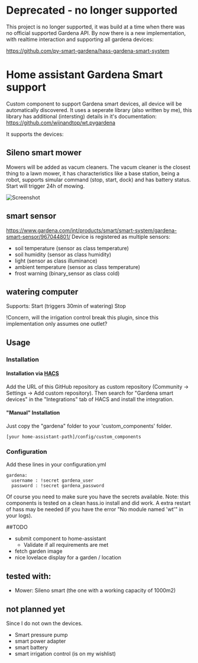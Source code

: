 # Deprecated - no longer supported
This project is no longer supported, it was build at a time when there was no official supported Gardena API.
By now there is a new implementation, with realtime interaction and supporting all gardena devices:

https://github.com/py-smart-gardena/hass-gardena-smart-system


# Home assistant Gardena Smart support

Custom component to support Gardena smart devices, all device will be automatically discovered.
It uses a seperate library (also written by me), this library has additional (intersting) details in it's documentation:
https://github.com/wijnandtop/wt.pygardena

It supports the devices:

## Sileno smart mower
Mowers will be added as vacum cleaners.
The vacum cleaner is the closest thing to a lawn mower, it has characteristics like a base station, being a robot, supports simular command (stop, start, dock) and has battery status.
Start will trigger 24h of mowing.

<img src="https://github.com/wijnandtop/home_assistant_gardena/blob/master/README_screenshot1.png?raw=true" alt="Screenshot">


## smart sensor
https://www.gardena.com/int/products/smart/smart-system/gardena-smart-sensor/967044801/
Device is registered as multiple sensors:

* soil temperature (sensor as class temperature)
* soil humidity (sensor as class humidity)
* light (sensor as class illuminance)
* ambient temperature (sensor as class temperature)
* frost warning (binary_sensor as class cold)

## watering computer

Supports:
Start (triggers 30min of watering)
Stop

!Concern, will the irrigation control break this plugin, since this implementation only assumes one outlet?

## Usage

### Installation

#### Installation via [HACS](https://hacs.xyz/)
Add the URL of this GitHub repository as custom repository (Community -> Settings -> Add custom repository).
Then search for "Gardena smart devices" in the "Integrations" tab of HACS and install the integration.

#### "Manual" Installation
Just copy the "gardena" folder to your 'custom_components' folder.

```
[your home-assistant-path]/config/custom_components
```

### Configuration
Add these lines in your configuration.yml

```
gardena:
  username : !secret gardena_user
  password : !secret gardena_password
```

Of course you need to make sure you have the secrets available.
Note: this components is tested on a clean hass.io install and did work. A extra restart of hass may be needed (if you have the error "No module named 'wt'" in your logs).

##TODO

* submit component to home-assistant
    * Validate if all requirements are met
* fetch garden image
* nice lovelace display for a garden / location

## tested with:

 * Mower: Sileno smart (the one with a working capacity of 1000m2)

## not planned yet
Since I do not own the devices.

* Smart pressure pump
* smart power adapter
* smart battery
* smart irrigation control (is on my wishlist)
